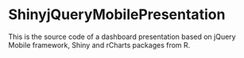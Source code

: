 ShinyjQueryMobilePresentation
=============================
This is the source code of a dashboard presentation based on jQuery Mobile framework, Shiny and rCharts packages from R.


